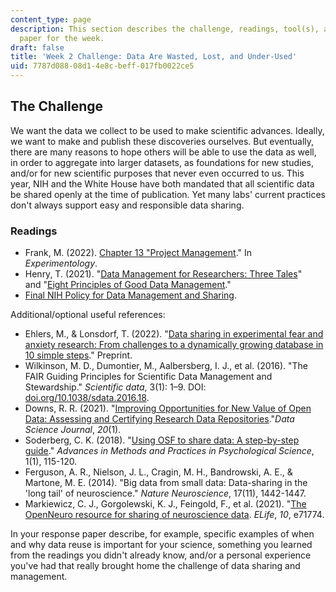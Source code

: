 ```yaml
---
content_type: page
description: This section describes the challenge, readings, tool(s), and response
  paper for the week.
draft: false
title: 'Week 2 Challenge: Data Are Wasted, Lost, and Under-Used'
uid: 7787d088-08d1-4e8c-beff-017fb0022ce5
---
```

## The Challenge

We want the data we collect to be used to make scientific advances. Ideally, we want to make and publish these discoveries ourselves. But eventually, there are many reasons to hope others will be able to use the data as well, in order to aggregate into larger datasets, as foundations for new studies, and/or for new scientific purposes that never even occurred to us. This year, NIH and the White House have both mandated that all scientific data be shared openly at the time of publication. Yet many labs' current practices don't always support easy and responsible data sharing. 

### Readings

- Frank, M. (2022). [Chapter 13 "Project Management](https://experimentology.io/013-management.html)." In *Experimentology*.
- Henry, T. (2021). "[Data Management for Researchers: Three Tales](https://www.teaguehenry.com/strings-not-factors/2021/1/24/data-management-for-researchers-three-terrifying-tales)" and "[Eight Principles of Good Data Management](https://www.teaguehenry.com/strings-not-factors/2021/2/21/eight-principles-of-good-data-management)."
- [Final NIH Policy for Data Management and Sharing](https://grants.nih.gov/grants/guide/notice-files/NOT-OD-21-013.html).

Additional/optional useful references:

- Ehlers, M., & Lonsdorf, T. (2022). "[Data sharing in experimental fear and anxiety research: From challenges to a dynamically growing database in 10 simple steps](https://psyarxiv.com/8crk3/)." Preprint.
- Wilkinson, M. D., Dumontier, M., Aalbersberg, I. J., et al. (2016). "The FAIR Guiding Principles for Scientific Data Management and Stewardship." *Scientific data*, 3(1): 1–9. DOI: [doi.org/10.1038/sdata.2016.18](https://doi.org/10.1038/sdata.2016.18).
- Downs, R. R. (2021). "[Improving Opportunities for New Value of Open Data: Assessing and Certifying Research Data Repositories](https://datascience.codata.org/article/10.5334/dsj-2021-001/)."*Data Science Journal*, *20*(1).
- Soderberg, C. K. (2018). "[Using OSF to share data: A step-by-step guide](https://journals.sagepub.com/doi/10.1177/2515245918757689)." *Advances in Methods and Practices in Psychological Science*, 1(1), 115-120.
- Ferguson, A. R., Nielson, J. L., Cragin, M. H., Bandrowski, A. E., & Martone, M. E. (2014). "Big data from small data: Data-sharing in the 'long tail' of neuroscience." *Nature Neuroscience*, 17(11), 1442-1447.
- Markiewicz, C. J., Gorgolewski, K. J., Feingold, F., et al. (2021). "[The OpenNeuro resource for sharing of neuroscience data](https://elifesciences.org/articles/71774). *ELife*, *10*, e71774.

In your response paper describe, for example, specific examples of when and why data reuse is important for your science, something you learned from the readings you didn't already know, and/or a personal experience you've had that really brought home the challenge of data sharing and management.